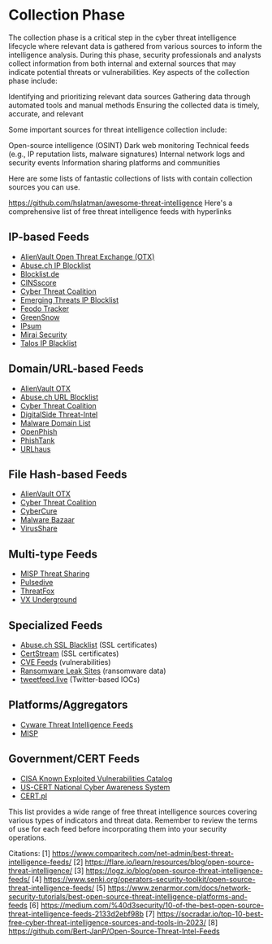 # Collection Phase

The collection phase is a critical step in the cyber threat intelligence lifecycle where relevant data is gathered from various sources to inform the intelligence analysis. During this phase, security professionals and analysts collect information from both internal and external sources that may indicate potential threats or vulnerabilities.
Key aspects of the collection phase include:

Identifying and prioritizing relevant data sources
Gathering data through automated tools and manual methods
Ensuring the collected data is timely, accurate, and relevant

Some important sources for threat intelligence collection include:

Open-source intelligence (OSINT)
Dark web monitoring
Technical feeds (e.g., IP reputation lists, malware signatures)
Internal network logs and security events
Information sharing platforms and communities

Here are some lists of fantastic collections of lists with contain collection sources you can use.

https://github.com/hslatman/awesome-threat-intelligence
Here's a comprehensive list of free threat intelligence feeds with hyperlinks

## IP-based Feeds

- [AlienVault Open Threat Exchange (OTX)](https://otx.alienvault.com/)
- [Abuse.ch IP Blocklist](https://abuse.ch/blocklist/)
- [Blocklist.de](https://www.blocklist.de/)
- [CINSscore](https://cinsscore.com/)
- [Cyber Threat Coalition](https://www.cyberthreatcoalition.org/)
- [Emerging Threats IP Blocklist](https://rules.emergingthreats.net/blockrules/)
- [Feodo Tracker](https://feodotracker.abuse.ch/)
- [GreenSnow](https://greensnow.co/)
- [IPsum](https://github.com/stamparm/ipsum)
- [Mirai Security](https://mirai.security.gives/data/)
- [Talos IP Blacklist](https://talosintelligence.com/reputation_center/)

## Domain/URL-based Feeds

- [AlienVault OTX](https://otx.alienvault.com/)
- [Abuse.ch URL Blocklist](https://urlhaus.abuse.ch/)
- [Cyber Threat Coalition](https://www.cyberthreatcoalition.org/)
- [DigitalSide Threat-Intel](https://osint.digitalside.it/)
- [Malware Domain List](https://www.malwaredomainlist.com/)
- [OpenPhish](https://openphish.com/)
- [PhishTank](https://www.phishtank.com/)
- [URLhaus](https://urlhaus.abuse.ch/)

## File Hash-based Feeds

- [AlienVault OTX](https://otx.alienvault.com/)
- [Cyber Threat Coalition](https://www.cyberthreatcoalition.org/)
- [CyberCure](https://www.cybercure.ai/)
- [Malware Bazaar](https://bazaar.abuse.ch/)
- [VirusShare](https://virusshare.com/)

## Multi-type Feeds

- [MISP Threat Sharing](https://www.misp-project.org/)
- [Pulsedive](https://pulsedive.com/)
- [ThreatFox](https://threatfox.abuse.ch/)
- [VX Underground](https://vx-underground.org/)

## Specialized Feeds

- [Abuse.ch SSL Blacklist](https://sslbl.abuse.ch/) (SSL certificates)
- [CertStream](https://certstream.calidog.io/) (SSL certificates)
- [CVE Feeds](https://cve.mitre.org/data/downloads/) (vulnerabilities)
- [Ransomware Leak Sites](https://ransomwatch.telemetry.ltd/) (ransomware data)
- [tweetfeed.live](https://tweetfeed.live/) (Twitter-based IOCs)

## Platforms/Aggregators

- [Cyware Threat Intelligence Feeds](https://cyware.com/community-feeds)
- [MISP](https://www.misp-project.org/)


## Government/CERT Feeds

- [CISA Known Exploited Vulnerabilities Catalog](https://www.cisa.gov/known-exploited-vulnerabilities-catalog)
- [US-CERT National Cyber Awareness System](https://us-cert.cisa.gov/ncas)
- [CERT.pl](https://cert.pl/en/)

This list provides a wide range of free threat intelligence sources covering various types of indicators and threat data. Remember to review the terms of use for each feed before incorporating them into your security operations.

Citations:
[1] https://www.comparitech.com/net-admin/best-threat-intelligence-feeds/
[2] https://flare.io/learn/resources/blog/open-source-threat-intelligence/
[3] https://logz.io/blog/open-source-threat-intelligence-feeds/
[4] https://www.senki.org/operators-security-toolkit/open-source-threat-intelligence-feeds/
[5] https://www.zenarmor.com/docs/network-security-tutorials/best-open-source-threat-intelligence-platforms-and-feeds
[6] https://medium.com/%40d3security/10-of-the-best-open-source-threat-intelligence-feeds-2133d2ebf98b
[7] https://socradar.io/top-10-best-free-cyber-threat-intelligence-sources-and-tools-in-2023/
[8] https://github.com/Bert-JanP/Open-Source-Threat-Intel-Feeds
